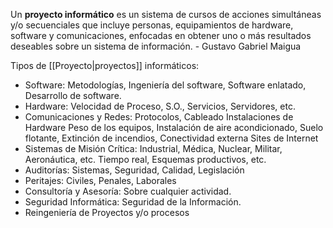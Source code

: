 Un **proyecto informático** es un sistema de cursos de acciones simultáneas y/o secuenciales que incluye personas, equipamientos de hardware, software y comunicaciones, enfocadas en obtener uno o más resultados deseables sobre un sistema de información. - Gustavo Gabriel Maigua

Tipos de [[Proyecto|proyectos]] informáticos:
- Software:
  Metodologías, Ingeniería del software, Software enlatado, Desarrollo de software.
- Hardware:
  Velocidad de Proceso, S.O., Servicios, Servidores, etc.
- Comunicaciones y Redes:
  Protocolos, Cableado Instalaciones de Hardware Peso de los equipos, Instalación de aire acondicionado, Suelo flotante, Extinción de incendios, Conectividad externa Sites de Internet
- Sistemas de Misión Crítica:
  Industrial, Médica, Nuclear, Militar, Aeronáutica, etc. Tiempo real, Esquemas productivos, etc.
- Auditorías:
  Sistemas, Seguridad, Calidad, Legislación
- Peritajes:
  Civiles, Penales, Laborales
- Consultoría y Asesoría:
  Sobre cualquier actividad.
- Seguridad Informática:
  Seguridad de la Información.
- Reingeniería de Proyectos y/o procesos